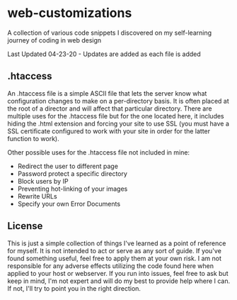 # web-customizations
A collection of various code snippets I discovered on my self-learning journey of coding in web design

Last Updated 04-23-20 - Updates are added as each file is added

## .htaccess
An .htaccess file is a simple ASCII file that lets the server know what configuration changes to make on a per-directory basis. It is often placed at the root of a director and will affect that particular directory. There are multiple uses for the .htaccess file but for the one located here, it includes hiding the .html extension and forcing your site to use SSL (you must have a SSL certificate configured to work with your site in order for the latter function to work).

Other possible uses for the .htaccess file not included in mine:
- Redirect the user to different page
- Password protect a specific directory
- Block users by IP
- Preventing hot-linking of your images
- Rewrite URLs
- Specify your own Error Documents

## License
This is just a simple collection of things I've learned as a point of reference for myself. It is not intended to act or serve as any sort of guide. If you've found something useful, feel free to apply them at your own risk. I am not responsible for any adverse effects utilizing the code found here when applied to your host or webserver. If you run into issues, feel free to ask but keep in mind, I'm not expert and will do my best to provide help where I can. If not, I'll try to point you in the right direction.
